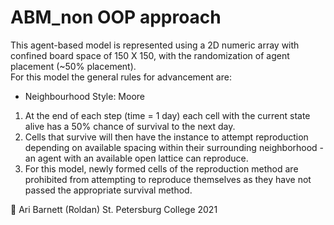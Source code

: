 # ABM_non OOP approach

This agent-based model is represented using a 2D numeric array with confined board space of 150 X 150, with the randomization of agent placement (~50% placement).  
For this model the general rules for advancement are: 

- Neighbourhood Style: Moore

1.	At the end of each step (time = 1 day) each cell with the current state alive has a 50% chance of survival to the next day. 
2.	Cells that survive will then have the instance to attempt reproduction depending on available spacing within their surrounding neighborhood - an agent with an available open lattice can reproduce. 
3.	For this model, newly formed cells of the reproduction method are prohibited from attempting to reproduce themselves as they have not passed the appropriate survival method. 

 Ari Barnett (Roldan) St. Petersburg College 2021
